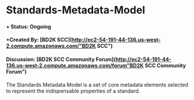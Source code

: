 # Standards-Metadata-Model

#### + Status: Ongoing
#### +Created By: [BD2K SCC](http://ec2-54-191-44-136.us-west-2.compute.amazonaws.com/"BD2K SCC")
#### **Discussion**: [BD2K SCC Community Forum](http://ec2-54-191-44-136.us-west-2.compute.amazonaws.com/forum"BD2K SCC Community Forum")

The Standards Metadata Model is a set of core metadata elements selected to represent the indispensable properties of a standard. 
